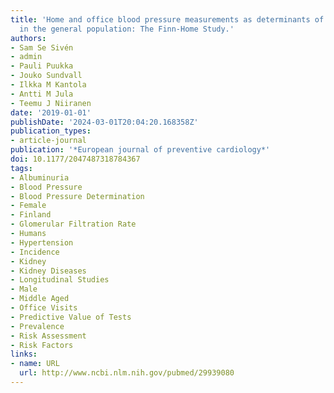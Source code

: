 ```yaml
---
title: 'Home and office blood pressure measurements as determinants of kidney disease
  in the general population: The Finn-Home Study.'
authors:
- Sam Se Sivén
- admin
- Pauli Puukka
- Jouko Sundvall
- Ilkka M Kantola
- Antti M Jula
- Teemu J Niiranen
date: '2019-01-01'
publishDate: '2024-03-01T20:04:20.168358Z'
publication_types:
- article-journal
publication: '*European journal of preventive cardiology*'
doi: 10.1177/2047487318784367
tags:
- Albuminuria
- Blood Pressure
- Blood Pressure Determination
- Female
- Finland
- Glomerular Filtration Rate
- Humans
- Hypertension
- Incidence
- Kidney
- Kidney Diseases
- Longitudinal Studies
- Male
- Middle Aged
- Office Visits
- Predictive Value of Tests
- Prevalence
- Risk Assessment
- Risk Factors
links:
- name: URL
  url: http://www.ncbi.nlm.nih.gov/pubmed/29939080
---
```

